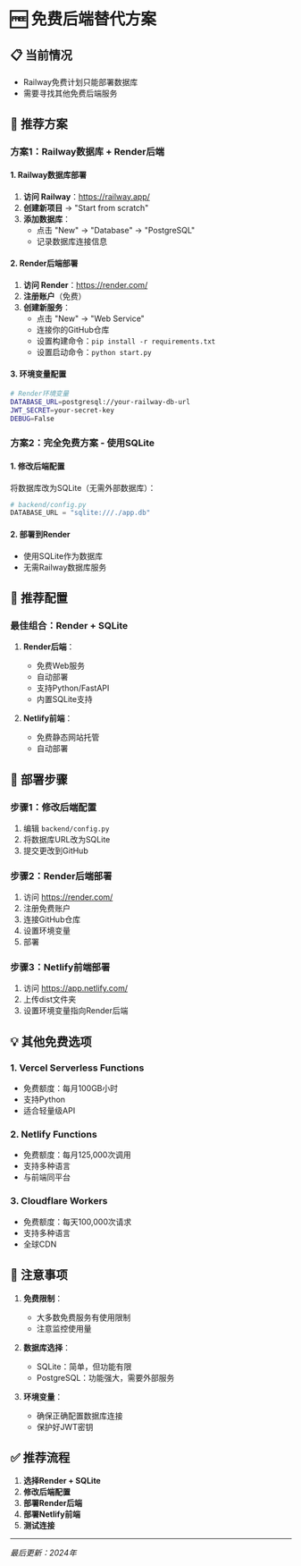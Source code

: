 # 🆓 免费后端替代方案

## 📋 当前情况
- Railway免费计划只能部署数据库
- 需要寻找其他免费后端服务

## 🎯 推荐方案

### 方案1：Railway数据库 + Render后端

#### 1. Railway数据库部署
1. **访问 Railway**：https://railway.app/
2. **创建新项目** → "Start from scratch"
3. **添加数据库**：
   - 点击 "New" → "Database" → "PostgreSQL"
   - 记录数据库连接信息

#### 2. Render后端部署
1. **访问 Render**：https://render.com/
2. **注册账户**（免费）
3. **创建新服务**：
   - 点击 "New" → "Web Service"
   - 连接你的GitHub仓库
   - 设置构建命令：`pip install -r requirements.txt`
   - 设置启动命令：`python start.py`

#### 3. 环境变量配置
```bash
# Render环境变量
DATABASE_URL=postgresql://your-railway-db-url
JWT_SECRET=your-secret-key
DEBUG=False
```

### 方案2：完全免费方案 - 使用SQLite

#### 1. 修改后端配置
将数据库改为SQLite（无需外部数据库）：

```python
# backend/config.py
DATABASE_URL = "sqlite:///./app.db"
```

#### 2. 部署到Render
- 使用SQLite作为数据库
- 无需Railway数据库服务

## 🔧 推荐配置

### 最佳组合：Render + SQLite

1. **Render后端**：
   - 免费Web服务
   - 自动部署
   - 支持Python/FastAPI
   - 内置SQLite支持

2. **Netlify前端**：
   - 免费静态网站托管
   - 自动部署

## 📝 部署步骤

### 步骤1：修改后端配置
1. 编辑 `backend/config.py`
2. 将数据库URL改为SQLite
3. 提交更改到GitHub

### 步骤2：Render后端部署
1. 访问 https://render.com/
2. 注册免费账户
3. 连接GitHub仓库
4. 设置环境变量
5. 部署

### 步骤3：Netlify前端部署
1. 访问 https://app.netlify.com/
2. 上传dist文件夹
3. 设置环境变量指向Render后端

## 💡 其他免费选项

### 1. Vercel Serverless Functions
- 免费额度：每月100GB小时
- 支持Python
- 适合轻量级API

### 2. Netlify Functions
- 免费额度：每月125,000次调用
- 支持多种语言
- 与前端同平台

### 3. Cloudflare Workers
- 免费额度：每天100,000次请求
- 支持多种语言
- 全球CDN

## 🚨 注意事项

1. **免费限制**：
   - 大多数免费服务有使用限制
   - 注意监控使用量

2. **数据库选择**：
   - SQLite：简单，但功能有限
   - PostgreSQL：功能强大，需要外部服务

3. **环境变量**：
   - 确保正确配置数据库连接
   - 保护好JWT密钥

## ✅ 推荐流程

1. **选择Render + SQLite**
2. **修改后端配置**
3. **部署Render后端**
4. **部署Netlify前端**
5. **测试连接**

---

*最后更新：2024年* 